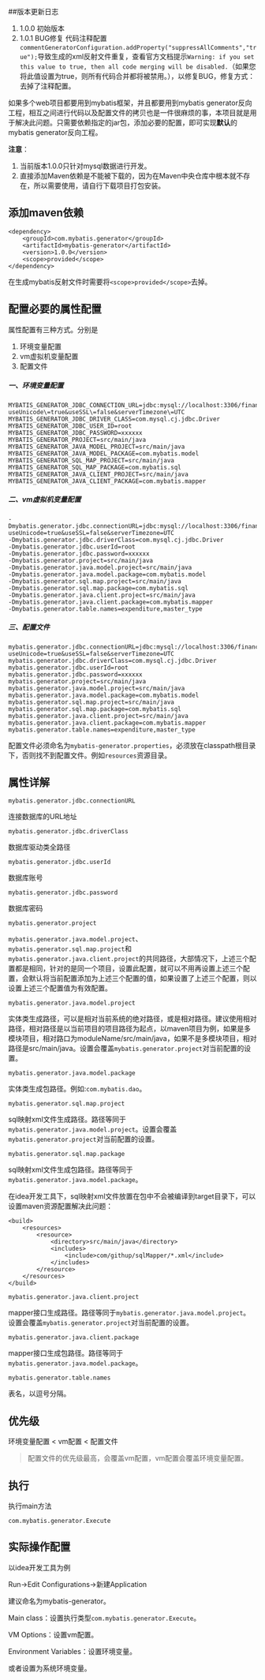 ##版本更新日志
1. 1.0.0 初始版本
2. 1.0.1 BUG修复
    代码注释配置`commentGeneratorConfiguration.addProperty("suppressAllComments","true");`导致生成的xml反射文件重复，查看官方文档提示`Warning: if you set this value to true, then all code merging will be disabled.`（如果您将此值设置为true，则所有代码合并都将被禁用。），以修复BUG，修复方式：去掉了注释配置。


如果多个web项目都要用到mybatis框架，并且都要用到mybatis generator反向工程，相互之间进行代码以及配置文件的拷贝也是一件很麻烦的事，本项目就是用于解决此问题。只需要依赖指定的jar包，添加必要的配置，即可实现**默认**的mybatis generator反向工程。

**注意**：

1. 当前版本1.0.0只针对mysql数据进行开发。
2. 直接添加Maven依赖是不能被下载的，因为在Maven中央仓库中根本就不存在，所以需要使用，请自行下载项目打包安装。

## 添加maven依赖
```
<dependency>
    <groupId>com.mybatis.generator</groupId>
    <artifactId>mybatis-generator</artifactId>
    <version>1.0.0</version>
    <scope>provided</scope>
</dependency>
```
在生成mybatis反射文件时需要将`<scope>provided</scope>`去掉。
## 配置必要的属性配置
属性配置有三种方式。分别是
1. 环境变量配置
2. vm虚拟机变量配置
3. 配置文件

##### 一、环境变量配置
```
MYBATIS_GENERATOR_JDBC_CONNECTION_URL=jdbc:mysql://localhost:3306/finance?useUnicode\=true&useSSL\=false&serverTimezone\=UTC
MYBATIS_GENERATOR_JDBC_DRIVER_CLASS=com.mysql.cj.jdbc.Driver
MYBATIS_GENERATOR_JDBC_USER_ID=root
MYBATIS_GENERATOR_JDBC_PASSWORD=xxxxxx
MYBATIS_GENERATOR_PROJECT=src/main/java
MYBATIS_GENERATOR_JAVA_MODEL_PROJECT=src/main/java
MYBATIS_GENERATOR_JAVA_MODEL_PACKAGE=com.mybatis.model
MYBATIS_GENERATOR_SQL_MAP_PROJECT=src/main/java
MYBATIS_GENERATOR_SQL_MAP_PACKAGE=com.mybatis.sql
MYBATIS_GENERATOR_JAVA_CLIENT_PROJECT=src/main/java
MYBATIS_GENERATOR_JAVA_CLIENT_PACKAGE=com.mybatis.mapper
```
##### 二、vm虚拟机变量配置
```
-Dmybatis.generator.jdbc.connectionURL=jdbc:mysql://localhost:3306/finance?useUnicode=true&useSSL=false&serverTimezone=UTC
-Dmybatis.generator.jdbc.driverClass=com.mysql.cj.jdbc.Driver
-Dmybatis.generator.jdbc.userId=root
-Dmybatis.generator.jdbc.password=xxxxxx
-Dmybatis.generator.project=src/main/java
-Dmybatis.generator.java.model.project=src/main/java
-Dmybatis.generator.java.model.package=com.mybatis.model
-Dmybatis.generator.sql.map.project=src/main/java
-Dmybatis.generator.sql.map.package=com.mybatis.sql
-Dmybatis.generator.java.client.project=src/main/java
-Dmybatis.generator.java.client.package=com.mybatis.mapper
-Dmybatis.generator.table.names=expenditure,master_type

```
##### 三、配置文件
```
mybatis.generator.jdbc.connectionURL=jdbc:mysql://localhost:3306/finance?useUnicode=true&useSSL=false&serverTimezone=UTC
mybatis.generator.jdbc.driverClass=com.mysql.cj.jdbc.Driver
mybatis.generator.jdbc.userId=root
mybatis.generator.jdbc.password=xxxxxx
mybatis.generator.project=src/main/java
mybatis.generator.java.model.project=src/main/java
mybatis.generator.java.model.package=com.mybatis.model
mybatis.generator.sql.map.project=src/main/java
mybatis.generator.sql.map.package=com.mybatis.sql
mybatis.generator.java.client.project=src/main/java
mybatis.generator.java.client.package=com.mybatis.mapper
mybatis.generator.table.names=expenditure,master_type
```
配置文件必须命名为`mybatis-generator.properties`，必须放在classpath根目录下，否则找不到配置文件。例如`resources`资源目录。
## 属性详解
```
mybatis.generator.jdbc.connectionURL
```
连接数据库的URL地址
```
mybatis.generator.jdbc.driverClass
```
数据库驱动类全路径
```
mybatis.generator.jdbc.userId
```
数据库账号
```
mybatis.generator.jdbc.password
```
数据库密码
```
mybatis.generator.project
```
`mybatis.generator.java.model.project`、`mybatis.generator.sql.map.project`和`mybatis.generator.java.client.project`的共同路径，大部情况下，上述三个配置都是相同，针对的是同一个项目，设置此配置，就可以不用再设置上述三个配置，会默认将当前配置添加为上述三个配置的值，如果设置了上述三个配置，则以设置上述三个配置值为有效配置。
```
mybatis.generator.java.model.project
```
实体类生成路径，可以是相对当前系统的绝对路径，或是相对路径。建议使用相对路径，相对路径是以当前项目的项目路径为起点，以maven项目为例，如果是多模块项目，相对路口为moduleName/src/main/java，如果不是多模块项目，相对路径是src/main/java。设置会覆盖`mybatis.generator.project`对当前配置的设置。
```
mybatis.generator.java.model.package
```
实体类生成包路径。例如:`com.mybatis.dao`。
```
mybatis.generator.sql.map.project
```
sql映射xml文件生成路径。路径等同于`mybatis.generator.java.model.project`。设置会覆盖`mybatis.generator.project`对当前配置的设置。
```
mybatis.generator.sql.map.package
```
sql映射xml文件生成包路径。路径等同于`mybatis.generator.java.model.package`。

在idea开发工具下，sql映射xml文件放置在包中不会被编译到target目录下，可以设置maven资源配置解决此问题：
```
<build>
    <resources>
        <resource>
            <directory>src/main/java</directory>
            <includes>
                <include>com/githup/sqlMapper/*.xml</include>
            </includes>
        </resource>
    </resources>
</build>
```

```
mybatis.generator.java.client.project
```
mapper接口生成路径。路径等同于`mybatis.generator.java.model.project`。设置会覆盖`mybatis.generator.project`对当前配置的设置。
```
mybatis.generator.java.client.package
```
mapper接口生成包路径。路径等同于`mybatis.generator.java.model.package`。
```
mybatis.generator.table.names
```
表名，以逗号分隔。

## 优先级
环境变量配置 < vm配置 < 配置文件
>配置文件的优先级最高，会覆盖vm配置，vm配置会覆盖环境变量配置。

## 执行
执行main方法
```
com.mybatis.generator.Execute
```
## 实际操作配置
以idea开发工具为例

Run->Edit Configurations->新建Application

建议命名为mybatis-generator。

Main class：设置执行类型`com.mybatis.generator.Execute`。

VM Options：设置vm配置。

Environment Variables：设置环境变量。

或者设置为系统环境变量。